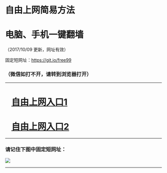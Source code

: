 ﻿# 自由上网简易方法

# 电脑、手机一键翻墙

（2017/10/09 更新，网址有效）

固定短网址：https://git.io/free99

### （微信如打不开，请转到浏览器打开）


***





# &nbsp;&nbsp; <a href="http://ft247113165.fwq-tz-1001.info/fwqtz01.html?t=100900125647 " target="_blank">自由上网入口1</a>
# &nbsp;&nbsp; <a href="http://ft167624968.fwq-tz-1002.info/fwqtz02.html?t=100900117236 " target="_blank">自由上网入口2</a>
***

### 请记住下图中固定短网址：

<img src="https://s3-us-west-2.amazonaws.com/fwq-1001/yjfq-20170905okok.png" /> 


***

